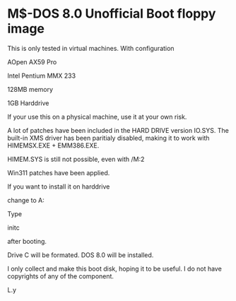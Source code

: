 # M$-DOS 8.0 Unofficial Boot floppy image
This is only tested in virtual machines. With configuration 

AOpen AX59 Pro

Intel Pentium MMX 233

128MB memory

1GB Harddrive

If your use this on a physical machine, use it at your own risk.

A lot of patches have been included in the HARD DRIVE version IO.SYS.
The built-in XMS driver has been paritialy disabled, making it to work with HIMEMSX.EXE + EMM386.EXE.

HIMEM.SYS is still not possible, even with /M:2

Win311 patches have been applied.

If you want to install it on harddrive

change to A:

Type 

initc

after booting.

Drive C will be formated. DOS 8.0 will be installed.

I only collect and make this boot disk, hoping it to be useful.
I do not have copyrights of any of the component.

L.y

